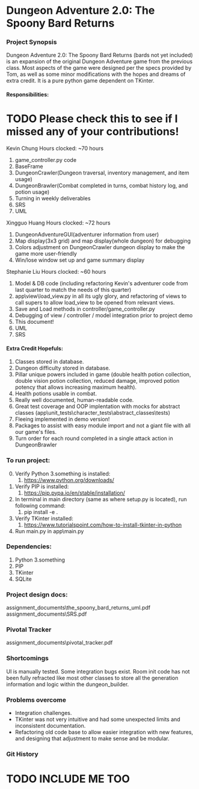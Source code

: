 # Dungeon Adventure 2.0: The Spoony Bard Returns

### Project Synopsis
Dungeon Adventure 2.0: The Spoony Bard Returns (bards not yet included) is an expansion of the original Dungeon Adventure game from the previous class.  Most aspects of the game were designed per the specs provided by Tom, as well as some minor modifications with the hopes and dreams of extra credit.  It is a pure python game dependent on TKinter.

#### Responsibilities:
# TODO Please check this to see if I missed any of your contributions!
Kevin Chung
Hours clocked: ~70 hours
1) game_controller.py code
2) BaseFrame
3) DungeonCrawler(Dungeon traversal, inventory management, and item usage)
4) DungeonBrawler(Combat completed in turns, combat history log, and potion usage)
5) Turning in weekly deliverables
6) SRS
7) UML

Xingguo Huang
Hours clocked: ~72 hours
1) DungeonAdventureGUI(adventurer information from user)
2) Map display(3x3 grid) and map display(whole dungeon) for debugging
3) Colors adjustment on DungeonCrawler dungeon display to make the game more user-friendly
4) Win/lose window set up and game summary display 

Stephanie Liu
Hours clocked: ~60 hours
1) Model & DB code (including refactoring Kevin's adventurer code from last quarter to match the needs of this quarter)
2) app\view\load_view.py in all its ugly glory, and refactoring of views to call supers to allow load_view to be opened from relevant views.
3) Save and Load methods in controller/game_controller.py
4) Debugging of view / controller / model integration prior to project demo
5) This document!
6) UML
7) SRS

#### Extra Credit Hopefuls:
1) Classes stored in database.
2) Dungeon difficulty stored in database.
3) Pillar unique powers included in game (double health potion collection, double vision potion collection, reduced damage, improved potion potency that allows increasing maximum health).
4) Health potions usable in combat.
5) Really well documented, human-readable code.
6) Great test coverage and OOP implentation with mocks for abstract classes (app\unit_tests\character_tests\abstract_classes\tests)
7) Fleeing implemented in demo version!
8) Packages to assist with easy module import and not a giant file with all our game's files.
9) Turn order for each round completed in a single attack action in DungeonBrawler

### To run project:
0) Verify Python 3.something is installed:
   1) https://www.python.org/downloads/
1) Verify PIP is installed:
   1) https://pip.pypa.io/en/stable/installation/
2) In terminal in main directory (same as where setup.py is located), run following command:
   1) pip install -e .  
3) Verify TKinter installed:
   1) https://www.tutorialspoint.com/how-to-install-tkinter-in-python
4) Run main.py in app\main.py

### Dependencies:
1) Python 3.something
2) PIP
3) TKinter
4) SQLite

### Project design docs:
assignment_documents\the_spoony_bard_returns_uml.pdf
assignment_documents\SRS.pdf

### Pivotal Tracker
assignment_documents\pivotal_tracker.pdf

### Shortcomings
UI is manually tested.  Some integration bugs exist.  Room init code has not been fully refracted like most other classes to store all the generation information and logic within the dungeon_builder.

### Problems overcome
- Integration challenges.
- TKinter was not very intuitive and had some unexpected limits and inconsistent documentation.
- Refactoring old code base to allow easier integration with new features, and designing that adjustment to make sense and be modular.

### Git History
# TODO INCLUDE ME TOO
